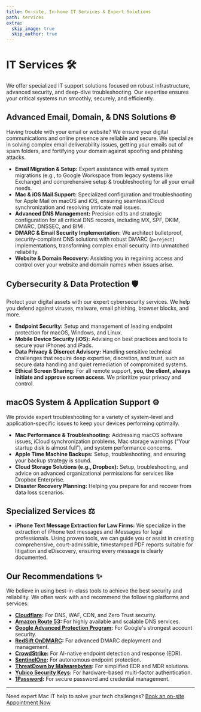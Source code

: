 ```yaml
---
title: On-site, In-home IT Services & Expert Solutions
path: services
extra:
  skip_image: true
  skip_author: true
---
```


<script type="application/ld+json">
{
  "@context": "https://schema.org",
  "@type": "ItemList",
  "name": "IT Services Offered",
  "itemListElement": [
    {
      "@type": "ListItem",
      "position": 1,
      "item": {
        "@type": "Service",
        "name": "Email Migration & Setup",
        "description": "Expert assistance with email system migrations (e.g., to Google Workspace) and comprehensive setup & troubleshooting.",
        "provider": { "@type": "Organization", "name": "IT Help San Diego" }
      }
    },
    {
      "@type": "ListItem",
      "position": 2,
      "item": {
        "@type": "Service",
        "name": "Mac & iOS Mail Support",
        "description": "Specialized configuration and troubleshooting for Apple Mail on macOS and iOS.",
        "provider": { "@type": "Organization", "name": "IT Help San Diego" }
      }
    },
    {
      "@type": "ListItem",
      "position": 3,
      "item": {
        "@type": "Service",
        "name": "Advanced DNS Troubleshooting",
        "description": "Precision edits and strategic configuration for MX, SPF, DKIM, DMARC, DNSSEC, and BIMI records.",
        "provider": { "@type": "Organization", "name": "IT Help San Diego" }
      }
    },
    {
      "@type": "ListItem",
      "position": 4,
      "item": {
        "@type": "Service",
        "name": "DMARC & Email Security Implementation",
        "description": "Architecting bulletproof, security-compliant DNS solutions with robust DMARC (p=reject) implementations.",
        "provider": { "@type": "Organization", "name": "IT Help San Diego" }
      }
    },
    {
      "@type": "ListItem",
      "position": 5,
      "item": {
        "@type": "Service",
        "name": "Website & Domain Recovery",
        "description": "Assisting you in regaining access and control over your website and domain names.",
        "provider": { "@type": "Organization", "name": "IT Help San Diego" }
      }
    },
    {
      "@type": "ListItem",
      "position": 6,
      "item": {
        "@type": "Service",
        "name": "Endpoint Security",
        "description": "Setup and management of leading endpoint protection for macOS, Windows, and Linux.",
        "provider": { "@type": "Organization", "name": "IT Help San Diego" }
      }
    },
    {
      "@type": "ListItem",
      "position": 7,
      "item": {
        "@type": "Service",
        "name": "Mobile Device Security (iOS)",
        "description": "Advising on best practices and tools to secure your iPhones and iPads.",
        "provider": { "@type": "Organization", "name": "IT Help San Diego" }
      }
    },
    {
      "@type": "ListItem",
      "position": 8,
      "item": {
        "@type": "Service",
        "name": "Data Privacy & Discreet Advisory",
        "description": "Handling sensitive technical challenges requiring expertise, discretion, and trust.",
        "provider": { "@type": "Organization", "name": "IT Help San Diego" }
      }
    },
     {
      "@type": "ListItem",
      "position": 9,
      "item": {
        "@type": "Service",
        "name": "Mac Performance & Troubleshooting",
        "description": "Addressing macOS software issues, iCloud problems, storage warnings, and performance concerns.",
        "provider": { "@type": "Organization", "name": "IT Help San Diego" }
      }
    },
    {
      "@type": "ListItem",
      "position": 10,
      "item": {
        "@type": "Service",
        "name": "Apple Time Machine Backups",
        "description": "Setup, troubleshooting, and ensuring your backup strategy is sound.",
        "provider": { "@type": "Organization", "name": "IT Help San Diego" }
      }
    },
    {
      "@type": "ListItem",
      "position": 11,
      "item": {
        "@type": "Service",
        "name": "Cloud Storage Solutions",
        "description": "Setup, troubleshooting, and advice on services like Dropbox.",
        "provider": { "@type": "Organization", "name": "IT Help San Diego" }
      }
    },
    {
      "@type": "ListItem",
      "position": 12,
      "item": {
        "@type": "Service",
        "name": "Disaster Recovery Planning",
        "description": "Helping you prepare for and recover from data loss scenarios.",
        "provider": { "@type": "Organization", "name": "IT Help San Diego" }
      }
    },
    {
      "@type": "ListItem",
      "position": 13,
      "item": {
        "@type": "Service",
        "name": "iPhone Text Message Extraction for Law Firms",
        "description": "Extraction of iPhone text messages for legal professionals, creating court-admissible reports.",
        "provider": { "@type": "Organization", "name": "IT Help San Diego" }
      }
    }
  ]
}
</script>

# IT Services 🛠️

We offer specialized IT support solutions focused on robust infrastructure, advanced security, and deep-dive troubleshooting. Our expertise ensures your critical systems run smoothly, securely, and efficiently.

## Advanced Email, Domain, & DNS Solutions 🌐

Having trouble with your email or website? We ensure your digital communications and online presence are reliable and secure. We specialize in solving complex email deliverability issues, getting your emails out of spam folders, and fortifying your domain against spoofing and phishing attacks.

* **Email Migration & Setup:** Expert assistance with email system migrations (e.g., to Google Workspace from legacy systems like Exchange) and comprehensive setup & troubleshooting for all your email needs.
* **Mac & iOS Mail Support:** Specialized configuration and troubleshooting for Apple Mail on macOS and iOS, ensuring seamless iCloud synchronization and resolving intricate mail issues.
* **Advanced DNS Management:** Precision edits and strategic configuration for all critical DNS records, including MX, SPF, DKIM, DMARC, DNSSEC, and BIMI.
* **DMARC & Email Security Implementation:** We architect bulletproof, security-compliant DNS solutions with robust DMARC (`p=reject`) implementations, transforming complex email security into unmatched reliability.
* **Website & Domain Recovery:** Assisting you in regaining access and control over your website and domain names when issues arise.

## Cybersecurity & Data Protection 🛡️

Protect your digital assets with our expert cybersecurity services. We help you defend against viruses, malware, email phishing, browser blocks, and more.

* **Endpoint Security:** Setup and management of leading endpoint protection for macOS, Windows, and Linux.
* **Mobile Device Security (iOS):** Advising on best practices and tools to secure your iPhones and iPads.
* **Data Privacy & Discreet Advisory:** Handling sensitive technical challenges that require deep expertise, discretion, and trust, such as secure data handling and quiet remediation of compromised systems.
* **Ethical Screen Sharing:** For all remote support, **you, the client, always initiate and approve screen access**. We prioritize your privacy and control.

## macOS System & Application Support ⚙️

We provide expert troubleshooting for a variety of system-level and application-specific issues to keep your devices performing optimally.

* **Mac Performance & Troubleshooting:** Addressing macOS software issues, iCloud synchronization problems, Mac storage warnings (“Your startup disk is almost full”), and system performance concerns.
* **Apple Time Machine Backups:** Setup, troubleshooting, and ensuring your backup strategy is sound.
* **Cloud Storage Solutions (e.g., Dropbox):** Setup, troubleshooting, and advice on advanced organizational permissions for services like Dropbox Enterprise.
* **Disaster Recovery Planning:** Helping you prepare for and recover from data loss scenarios.

## Specialized Services ⚖️

* **iPhone Text Message Extraction for Law Firms:** We specialize in the extraction of iPhone text messages and iMessages for legal professionals. Using proven tools, we can guide you or assist in creating comprehensive, court-admissible, timestamped PDF reports suitable for litigation and eDiscovery, ensuring every message is clearly documented.

## Our Recommendations ✨

We believe in using best-in-class tools to achieve the best security and reliability. We often work with and recommend the following platforms and services:

* **[Cloudflare](https://www.cloudflare.com/):** For DNS, WAF, CDN, and Zero Trust security.
* **[Amazon Route 53](https://aws.amazon.com/route53/):** For highly available and scalable DNS services.
* **[Google Advanced Protection Program](https://landing.google.com/advancedprotection/):** For Google's strongest account security.
* **[RedSift OnDMARC](https://redsift.com/pulse-platform/ondmarc):** For advanced DMARC deployment and management.
* **[CrowdStrike](https://www.crowdstrike.com/en-us/):** For AI-native endpoint detection and response (EDR).
* **[SentinelOne](https://www.sentinelone.com/):** For autonomous endpoint protection.
* **[ThreatDown by Malwarebytes](https://www.threatdown.com/):** For simplified EDR and MDR solutions.
* **[Yubico Security Keys](https://www.yubico.com/):** For hardware-based multi-factor authentication.
* **[1Password](https://1password.com/):** For secure password and credential management.

---
Need expert Mac IT help to solve your tech challenges?
[Book an on-site Appointment Now](https://schedule.it-help.tech/)
